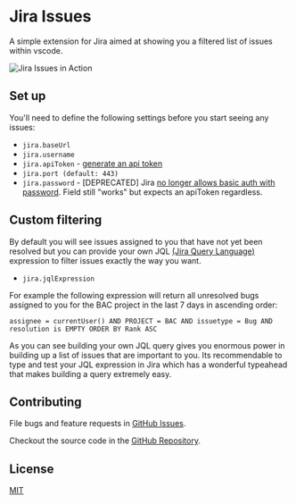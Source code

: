 # Jira Issues

A simple extension for Jira aimed at showing you a filtered list of issues within vscode.

![Jira Issues in Action](assets/in_action.gif)

## Set up

You'll need to define the following settings before you start seeing any issues:

- `jira.baseUrl`
- `jira.username`
- `jira.apiToken` - [generate an api token](https://confluence.atlassian.com/cloud/api-tokens-938839638.html)
- `jira.port (default: 443)`
- `jira.password` - [DEPRECATED] Jira [no longer allows basic auth with password](https://confluence.atlassian.com/cloud/deprecation-of-basic-authentication-with-passwords-for-jira-and-confluence-apis-972355348.html). Field still "works" but expects an apiToken regardless.

## Custom filtering
By default you will see issues assigned to you that have not yet been resolved but you can provide your own JQL [(Jira Query Language)](https://confluence.atlassian.com/jirasoftwarecloud/advanced-searching-764478330.html) expression to filter issues exactly the way you want.

- `jira.jqlExpression`

For example the following expression will return all unresolved bugs assigned to you for the BAC project in the last 7 days in ascending order:

`assignee = currentUser() AND PROJECT = BAC AND issuetype = Bug AND resolution is EMPTY ORDER BY Rank ASC`

As you can see building your own JQL query gives you enormous power in building up a list of issues that are important to you. Its recommendable to type and test your JQL expression in Jira which has a wonderful typeahead that makes building a query extremely easy.

## Contributing

File bugs and feature requests in [GitHub Issues](https://github.com/crhistianramirez/jiraIssues/issues).

Checkout the source code in the [GitHub Repository](https://github.com/crhistianramirez/jiraIssues).

## License
[MIT](./License.md)